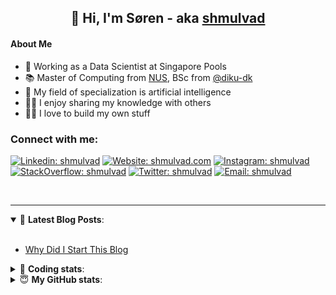 <h2 align="center">
	👋 Hi, I'm Søren - aka <a href="https://shmulvad.com">shmulvad</a>
</h2>

#### About Me
- 🤖 Working as a Data Scientist at Singapore Pools
- 📚 Master of Computing from [NUS], BSc from [@diku-dk]
- 🧠 My field of specialization is artificial intelligence
- 👨‍🏫 I enjoy sharing my knowledge with others
- 👨‍💻 I love to build my own stuff

### Connect with me:

[![Linkedin: shmulvad](https://img.shields.io/badge/shmulvad-blue?style=flat&logo=Linkedin&logoColor=white)][linkedin]
[![Website: shmulvad.com](https://img.shields.io/badge/shmulvad.com-47CCCC?&style=flat&logo=Google-Chrome&logoColor=white)][website]
[![Instagram: shmulvad](https://img.shields.io/badge/-@shmulvad-purple?style=flat&logo=Instagram&logoColor=white)][instagram]
[![StackOverflow: shmulvad](https://img.shields.io/badge/shmulvad-FE7A16?style=flat&logo=stack-overflow&logoColor=white)][stackOverflow]
[![Twitter: shmulvad](https://img.shields.io/badge/@shmulvad-1ca0f1?style=flat&logo=twitter&logoColor=white)][twitter]
[![Email: shmulvad](https://img.shields.io/badge/shmulvad-D14836?style=flat&logo=gmail&logoColor=white)][mail]

<br />

---

<details open>
 <summary>📕 <b>Latest Blog Posts</b>: </summary>

<br>

<!-- BLOG-POST-LIST:START -->
- [Why Did I Start This Blog](https://shmulvad.com/blog/why-did-start-this-blog)
<!-- BLOG-POST-LIST:END -->

</details>

<!-- --- -->

<details>
 <summary>🤖 <b>Coding stats</b>: </summary>

<br>

NOTE: Doesn't track coding at work or work done in environments such as Jupyter Notebooks.

<!--START_SECTION:waka-->
![Code Time](http://img.shields.io/badge/Code%20Time-2%2C495%20hrs%206%20mins-blue)

**I'm a Night 🦉** 

```text
🌞 Morning                481 commits         ██░░░░░░░░░░░░░░░░░░░░░░░   08.77 % 
🌆 Daytime                1491 commits        ███████░░░░░░░░░░░░░░░░░░   27.19 % 
🌃 Evening                2184 commits        ██████████░░░░░░░░░░░░░░░   39.83 % 
🌙 Night                  1327 commits        ██████░░░░░░░░░░░░░░░░░░░   24.20 % 
```


📊 **This Week I Spent My Time On** 

```text
💬 Programming Languages: 
Python                   11 hrs 43 mins      ███████████████████░░░░░░   77.86 % 
Other                    2 hrs 15 mins       ████░░░░░░░░░░░░░░░░░░░░░   14.98 % 
Text                     32 mins             █░░░░░░░░░░░░░░░░░░░░░░░░   03.57 % 
Bash                     18 mins             █░░░░░░░░░░░░░░░░░░░░░░░░   02.04 % 
YAML                     8 mins              ░░░░░░░░░░░░░░░░░░░░░░░░░   00.98 % 

🔥 Editors: 
VS Code                  12 hrs 49 mins      █████████████████████░░░░   85.23 % 
Zsh                      2 hrs 13 mins       ████░░░░░░░░░░░░░░░░░░░░░   14.77 % 

🐱‍💻 Projects: 
overvaagning-admin       11 hrs 11 mins      ███████████████████░░░░░░   74.34 % 
km24-core                1 hr 28 mins        ██░░░░░░░░░░░░░░░░░░░░░░░   09.77 % 
table-notifier           1 hr 11 mins        ██░░░░░░░░░░░░░░░░░░░░░░░   07.87 % 
hit-locator              56 mins             ██░░░░░░░░░░░░░░░░░░░░░░░   06.21 % 
company-scrapers         16 mins             ░░░░░░░░░░░░░░░░░░░░░░░░░   01.82 % 
```


 Last Updated on 06/05/2024 18:40:18 UTC
<!--END_SECTION:waka-->

</details>

<!-- --- -->

<details>
 <summary>😇 <b>My GitHub stats</b>: </summary>

<br>

<img align="left" alt="shmulvad's Github Stats" src="https://github-readme-stats.vercel.app/api?username=shmulvad&show_icons=true&hide_border=true" />

</details>



[website]: https://shmulvad.com
[twitter]: https://twitter.com/shmulvad
[linkedin]: https://linkedin.com/in/shmulvad
[instagram]: https://instagram.com/shmulvad
[stackOverflow]: https://stackoverflow.com/users/9248793/shmulvad
[mail]: mailto:shmulvad@gmail.com
[@diku-dk]: https://github.com/diku-dk
[github]: https://github.com/shmulvad
[NUS]: https://www.nus.edu.sg
